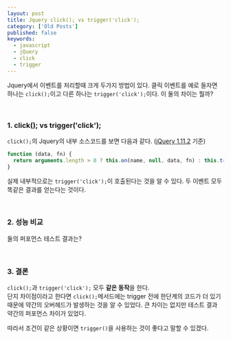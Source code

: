 ```yaml
---
layout: post
title: Jquery click(); vs trigger('click');
category: ['Old Posts']
published: false
keywords:
  - javascript
  - jQuery
  - click
  - trigger
---
```


Jquery에서 이벤트를 처리할때 크게 두가지 방법이 있다. 클릭 이벤트를 예로 들자면 하나는 `click();`이고 다른 하나는 `trigger('click');`이다. 이 둘의 차이는 뭘까?

<br/>

### 1. click(); vs trigger('click');

`click();`의 Jquery의 내부 소스코드를 보면 다음과 같다. (<a href="https://j11y.io/jquery/#v=1.11.2&fn=$.fn.click">jQuery 1.11.2</a> 기준)

```javascript
function (data, fn) {
  return arguments.length > 0 ? this.on(name, null, data, fn) : this.trigger(name);
}
```

실제 내부적으로는 `trigger('click');`이 호출된다는 것을 알 수 있다. 두 이벤트 모두 똑같은 결과를 얻는다는 것이다.

<br/>

### 2. 성능 비교

둘의 퍼포먼스 테스트 결과는?

[//]: # (![clicktrigger]&#40;{{"/images/posts/clicktrigger.png"| relative_url}}&#41;)
[//]: # (*<a href="https://jsperf.com/eventtest13412">https://jsperf.com/eventtest13412</a>*)

<br/>

### 3. 결론

`click();`과 `trigger('click');` 모두 **같은 동작**을 한다.<br/>
단지 차이점이라고 한다면 `click();`메서드에는 trigger 전에 한단계의 코드가 더 있기 때문에 약간의 오버헤드가 발생하는 것을 알 수 있었다. 큰 차이는 없지만 테스트 결과 약간의 퍼포먼스 차이가 있었다.

따라서 조건이 같은 상황이면 `trigger()`을 사용하는 것이 좋다고 말할 수 있겠다.
